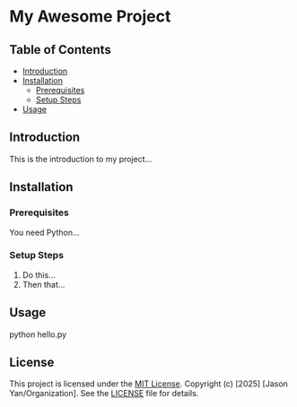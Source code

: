 # My Awesome Project

## Table of Contents

-   [Introduction](#introduction)
-   [Installation](#installation)
    -   [Prerequisites](#prerequisites)
    -   [Setup Steps](#setup-steps)
-   [Usage](#usage)

  
## Introduction

This is the introduction to my project...

## Installation

### Prerequisites

You need Python...

### Setup Steps

1.  Do this...
2.  Then that...

## Usage
python hello.py

## License
This project is licensed under the [MIT License](LICENSE).  Copyright (c) [2025] [Jason Yan/Organization]. See the [LICENSE](LICENSE) file for details.


